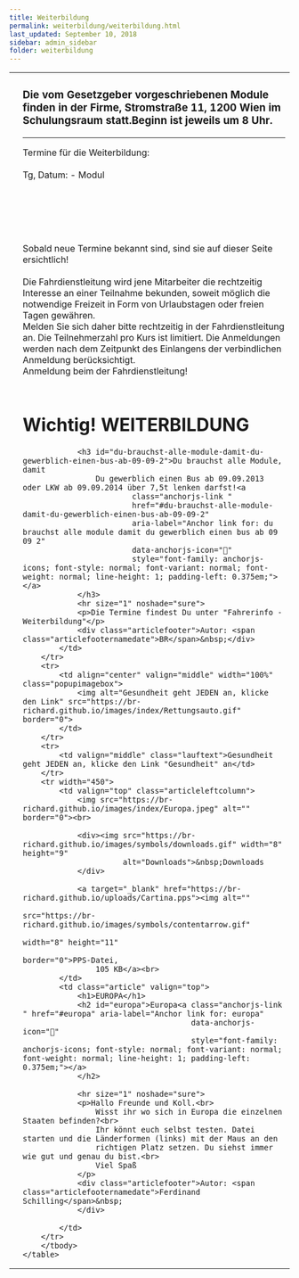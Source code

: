 ```yaml
---
title: Weiterbildung
permalink: weiterbildung/weiterbildung.html
last_updated: September 10, 2018
sidebar: admin_sidebar
folder: weiterbildung
---
```


<table cellpadding="0" cellspacing="0" border="0" summary="" width="450"><tbody><tr width="450"><td valign="top" class="articleleftcolumn"><img alt="" border="0" src="https://br-richard.github.io/images/weiterbildung/schule_01.1.gif" /></td><td class="article" valign="top"><!--base32-40y6gc9yaxjpjx35e9h6jv34enq6ewvmcnt6uubecmy2yu1h7rg0-base32--><h3>Die vom Gesetzgeber vorgeschriebenen Module finden in der Firme, Stromstra&szlig;e 11, 1200 Wien im Schulungsraum statt.Beginn ist jeweils um 8 Uhr.</h3><hr size="1" noshade="sure" /><p>Termine f&uuml;r die Weiterbildung:<br /><br />Tg, Datum: - Modul<br />&nbsp;</p><p>&nbsp;</p><p><br /><br />Sobald neue Termine bekannt sind, sind sie auf dieser Seite ersichtlich!<br /><br />Die Fahrdienstleitung wird jene Mitarbeiter die rechtzeitig Interesse an einer Teilnahme bekunden, soweit m&ouml;glich die notwendige Freizeit in Form von Urlaubstagen oder freien Tagen gew&auml;hren.<br />Melden Sie sich daher bitte rechtzeitig in der Fahrdienstleitung an. Die Teilnehmerzahl pro Kurs ist limitiert. Die Anmeldungen werden nach dem Zeitpunkt des Einlangens der verbindlichen Anmeldung ber&uuml;cksichtigt.<br />Anmeldung beim der Fahrdienstleitung!</p></td></tr>
        <tr width="450">
            <td valign="top" class="articleleftcolumn">
                <img src="https://br-richard.github.io/images/index/schule_04.gif" alt="" border="0"><br>
            </td>
            <td class="article" valign="top">
                <h1>Wichtig! WEITERBILDUNG</h1>

                <h3 id="du-brauchst-alle-module-damit-du-gewerblich-einen-bus-ab-09-09-2">Du brauchst alle Module, damit
                    Du gewerblich einen Bus ab 09.09.2013 oder LKW ab 09.09.2014 über 7,5t lenken darfst!<a
                            class="anchorjs-link "
                            href="#du-brauchst-alle-module-damit-du-gewerblich-einen-bus-ab-09-09-2"
                            aria-label="Anchor link for: du brauchst alle module damit du gewerblich einen bus ab 09 09 2"
                            data-anchorjs-icon=""
                            style="font-family: anchorjs-icons; font-style: normal; font-variant: normal; font-weight: normal; line-height: 1; padding-left: 0.375em;"></a>
                </h3>
                <hr size="1" noshade="sure">
                <p>Die Termine findest Du unter "Fahrerinfo - Weiterbildung"</p>
                <div class="articlefooter">Autor: <span class="articlefooternamedate">BR</span>&nbsp;</div>
            </td>
        </tr>
        <tr>
            <td align="center" valign="middle" width="100%" class="popupimagebox">
                <img alt="Gesundheit geht JEDEN an, klicke den Link" src="https://br-richard.github.io/images/index/Rettungsauto.gif" border="0">
            </td>
        </tr>
        <tr>
            <td valign="middle" class="lauftext">Gesundheit geht JEDEN an, klicke den Link "Gesundheit" an</td>
        </tr>
        <tr width="450">
            <td valign="top" class="articleleftcolumn">
                <img src="https://br-richard.github.io/images/index/Europa.jpeg" alt="" border="0"><br>

                <div><img src="https://br-richard.github.io/images/symbols/downloads.gif" width="8" height="9"
                          alt="Downloads">&nbsp;Downloads
                </div>

                <a target="_blank" href="https://br-richard.github.io/uploads/Cartina.pps"><img alt=""
                                                                                                src="https://br-richard.github.io/images/symbols/contentarrow.gif"
                                                                                                width="8" height="11"
                                                                                                border="0">PPS-Datei,
                    105 KB</a><br>
            </td>
            <td class="article" valign="top">
                <h1>EUROPA</h1>
                <h2 id="europa">Europa<a class="anchorjs-link " href="#europa" aria-label="Anchor link for: europa"
                                         data-anchorjs-icon=""
                                         style="font-family: anchorjs-icons; font-style: normal; font-variant: normal; font-weight: normal; line-height: 1; padding-left: 0.375em;"></a>
                </h2>

                <hr size="1" noshade="sure">
                <p>Hallo Freunde und Koll.<br>
                    Wisst ihr wo sich in Europa die einzelnen Staaten befinden?<br>
                    Ihr könnt euch selbst testen. Datei starten und die Länderformen (links) mit der Maus an den
                    richtigen Platz setzen. Du siehst immer wie gut und genau du bist.<br>
                    Viel Spaß
                </p>
                <div class="articlefooter">Autor: <span class="articlefooternamedate">Ferdinand Schilling</span>&nbsp;
                </div>

            </td>
        </tr>
        </tbody>
    </table>